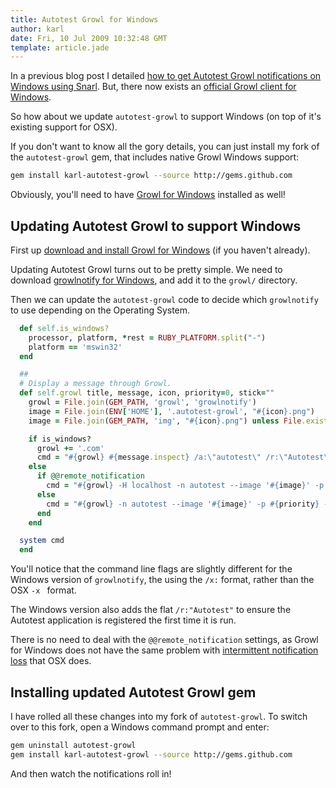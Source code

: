 ```yaml
---
title: Autotest Growl for Windows
author: karl
date: Fri, 10 Jul 2009 10:32:48 GMT
template: article.jade
---
```


In a previous blog post I detailed [how to get Autotest Growl notifications on Windows using Snarl](/articles/autotest-growl-notifications-on-windows-using-snarl/). But, there now exists an [official Growl client for Windows](http://www.growlforwindows.com/gfw/).

So how about we update `autotest-growl` to support Windows (on top of it's existing support for OSX).

If you don't want to know all the gory details, you can just install my fork of the `autotest-growl` gem, that includes native Growl Windows support:

```bash
gem install karl-autotest-growl --source http://gems.github.com
```

Obviously, you'll need to have [Growl for Windows](http://www.growlforwindows.com/gfw/) installed as well!

## Updating Autotest Growl to support Windows

First up [download and install Growl for Windows](http://www.growlforwindows.com/gfw/) (if you haven't already).

Updating Autotest Growl turns out to be pretty simple. We need to download [growlnotify for Windows](http://www.growlforwindows.com/gfw/help/growlnotify.aspx), and add it to the `growl/` directory.

Then we can update the `autotest-growl` code to decide which `growlnotify` to use depending on the Operating System.

```ruby
  def self.is_windows?
    processor, platform, *rest = RUBY_PLATFORM.split("-")
    platform == 'mswin32'
  end

  ##
  # Display a message through Growl.
  def self.growl title, message, icon, priority=0, stick=""
    growl = File.join(GEM_PATH, 'growl', 'growlnotify')
    image = File.join(ENV['HOME'], '.autotest-growl', "#{icon}.png")
    image = File.join(GEM_PATH, 'img', "#{icon}.png") unless File.exists?(image)

    if is_windows?
      growl += '.com'
      cmd = "#{growl} #{message.inspect} /a:\"autotest\" /r:\"Autotest\" /n:\"Autotest\" /i:\"#{image}\" /p:#{priority} /t:\"#{title}\""
    else
      if @@remote_notification
        cmd = "#{growl} -H localhost -n autotest --image '#{image}' -p #{priority} -m #{message.inspect} '#{title}' #{stick}"
      else
        cmd = "#{growl} -n autotest --image '#{image}' -p #{priority} -m #{message.inspect} '#{title}' #{stick}"
      end
    end

  system cmd
  end
```

You'll notice that the command line flags are slightly different for the Windows version of `growlnotify`, the using the `/x:` format, rather than the OSX `-x ` format.

The Windows version also adds the flat `/r:"Autotest"` to ensure the Autotest application is registered the first time it is run.

There is no need to deal with the `@@remote_notification` settings, as Growl for Windows does not have the same problem with [intermittent notification loss](https://bugs.launchpad.net/growl/+bug/267767) that OSX does.

## Installing updated Autotest Growl gem

I have rolled all these changes into my fork of `autotest-growl`. To switch over to this fork, open a Windows command prompt and enter:

```bash
gem uninstall autotest-growl
gem install karl-autotest-growl --source http://gems.github.com
```

And then watch the notifications roll in!
